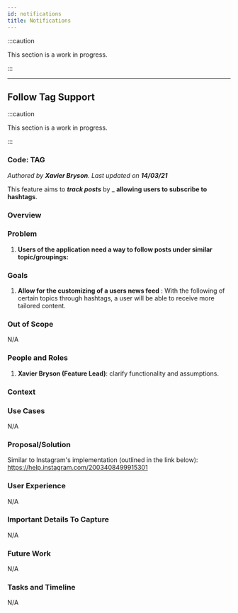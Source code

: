 ```yaml
---
id: notifications
title: Notifications
---
```


:::caution

This section is a work in progress.

:::

---

## Follow Tag Support

:::caution

This section is a work in progress.

:::

### Code: TAG

_Authored by **Xavier Bryson**. Last updated on **14/03/21**_

This feature aims to _**track posts**_ by \_ **allowing users to subscribe to hashtags**.

### Overview

### Problem

1. **Users of the application need a way to follow posts under similar topic/groupings:**

### Goals

1. **Allow for the customizing of a users news feed** :
   With the following of certain topics through hashtags, a user will be able to receive more tailored content.

### Out of Scope

N/A

### People and Roles

1. **Xavier Bryson (Feature Lead)**: clarify functionality and assumptions.

### Context

### Use Cases

N/A

### Proposal/Solution

Similar to Instagram's implementation (outlined in the link below):
https://help.instagram.com/2003408499915301

### User Experience

N/A

### Important Details To Capture

N/A

### Future Work

N/A

### Tasks and Timeline

N/A
